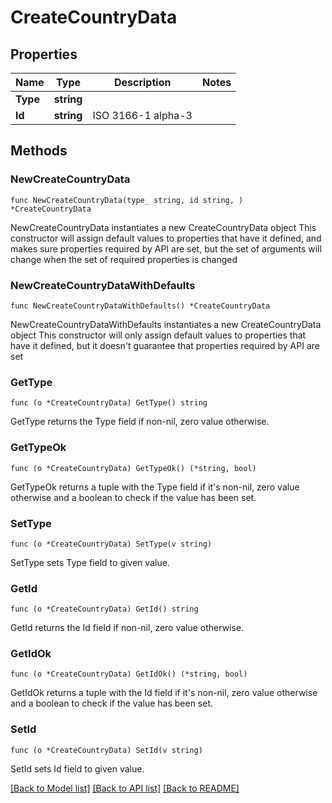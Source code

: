 # CreateCountryData

## Properties

Name | Type | Description | Notes
------------ | ------------- | ------------- | -------------
**Type** | **string** |  | 
**Id** | **string** | ISO 3166-1 alpha-3 | 

## Methods

### NewCreateCountryData

`func NewCreateCountryData(type_ string, id string, ) *CreateCountryData`

NewCreateCountryData instantiates a new CreateCountryData object
This constructor will assign default values to properties that have it defined,
and makes sure properties required by API are set, but the set of arguments
will change when the set of required properties is changed

### NewCreateCountryDataWithDefaults

`func NewCreateCountryDataWithDefaults() *CreateCountryData`

NewCreateCountryDataWithDefaults instantiates a new CreateCountryData object
This constructor will only assign default values to properties that have it defined,
but it doesn't guarantee that properties required by API are set

### GetType

`func (o *CreateCountryData) GetType() string`

GetType returns the Type field if non-nil, zero value otherwise.

### GetTypeOk

`func (o *CreateCountryData) GetTypeOk() (*string, bool)`

GetTypeOk returns a tuple with the Type field if it's non-nil, zero value otherwise
and a boolean to check if the value has been set.

### SetType

`func (o *CreateCountryData) SetType(v string)`

SetType sets Type field to given value.


### GetId

`func (o *CreateCountryData) GetId() string`

GetId returns the Id field if non-nil, zero value otherwise.

### GetIdOk

`func (o *CreateCountryData) GetIdOk() (*string, bool)`

GetIdOk returns a tuple with the Id field if it's non-nil, zero value otherwise
and a boolean to check if the value has been set.

### SetId

`func (o *CreateCountryData) SetId(v string)`

SetId sets Id field to given value.



[[Back to Model list]](../README.md#documentation-for-models) [[Back to API list]](../README.md#documentation-for-api-endpoints) [[Back to README]](../README.md)



